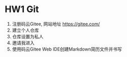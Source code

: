 # HW1 Git

1. 注册码云Gitee, 网站地址 https://gitee.com/
3. 建立个人仓库
4. 仓库设置为私人
5. 邀请我进入
6. 使用码云Gitee Web IDE创建Markdown简历文件并书写

